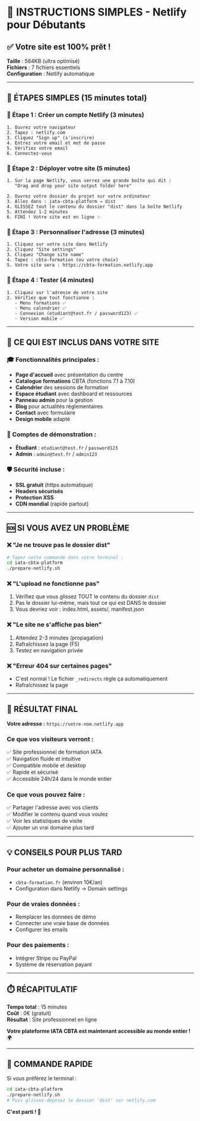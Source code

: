 # 🚀 INSTRUCTIONS SIMPLES - Netlify pour Débutants

## ✅ Votre site est 100% prêt !

**Taille** : 564KB (ultra optimisé)  
**Fichiers** : 7 fichiers essentiels  
**Configuration** : Netlify automatique  

---

## 🎯 ÉTAPES SIMPLES (15 minutes total)

### 📍 Étape 1 : Créer un compte Netlify (3 minutes)
```
1. Ouvrez votre navigateur
2. Tapez : netlify.com
3. Cliquez "Sign up" (s'inscrire)
4. Entrez votre email et mot de passe
5. Vérifiez votre email
6. Connectez-vous
```

### 📍 Étape 2 : Déployer votre site (5 minutes)
```
1. Sur la page Netlify, vous verrez une grande boîte qui dit :
   "Drag and drop your site output folder here"
   
2. Ouvrez votre dossier du projet sur votre ordinateur
3. Allez dans : iata-cbta-platform → dist
4. GLISSEZ tout le contenu du dossier "dist" dans la boîte Netlify
5. Attendez 1-2 minutes
6. FINI ! Votre site est en ligne ✨
```

### 📍 Étape 3 : Personnaliser l'adresse (3 minutes)
```
1. Cliquez sur votre site dans Netlify
2. Cliquez "Site settings"
3. Cliquez "Change site name"
4. Tapez : cbta-formation (ou votre choix)
5. Votre site sera : https://cbta-formation.netlify.app
```

### 📍 Étape 4 : Tester (4 minutes)
```
1. Cliquez sur l'adresse de votre site
2. Vérifiez que tout fonctionne :
   - Menu formations ✅
   - Menu calendrier ✅  
   - Connexion (etudiant@test.fr / password123) ✅
   - Version mobile ✅
```

---

## 📁 CE QUI EST INCLUS DANS VOTRE SITE

### 🎓 Fonctionnalités principales :
- **Page d'accueil** avec présentation du centre
- **Catalogue formations** CBTA (fonctions 7.1 à 7.10)
- **Calendrier** des sessions de formation
- **Espace étudiant** avec dashboard et ressources
- **Panneau admin** pour la gestion
- **Blog** pour actualités réglementaires
- **Contact** avec formulaire
- **Design mobile** adapté

### 🔐 Comptes de démonstration :
- **Étudiant** : `etudiant@test.fr` / `password123`
- **Admin** : `admin@test.fr` / `admin123`

### 🛡️ Sécurité incluse :
- **SSL gratuit** (https automatique)
- **Headers sécurisés** 
- **Protection XSS**
- **CDN mondial** (rapide partout)

---

## 🆘 SI VOUS AVEZ UN PROBLÈME

### ❌ "Je ne trouve pas le dossier dist"
```bash
# Tapez cette commande dans votre terminal :
cd iata-cbta-platform
./prepare-netlify.sh
```

### ❌ "L'upload ne fonctionne pas"
1. Vérifiez que vous glissez TOUT le contenu du dossier `dist`
2. Pas le dossier lui-même, mais tout ce qui est DANS le dossier
3. Vous devriez voir : index.html, assets/, manifest.json

### ❌ "Le site ne s'affiche pas bien"
1. Attendez 2-3 minutes (propagation)
2. Rafraîchissez la page (F5)
3. Testez en navigation privée

### ❌ "Erreur 404 sur certaines pages"
- C'est normal ! Le fichier `_redirects` règle ça automatiquement
- Rafraîchissez la page

---

## 🎊 RÉSULTAT FINAL

**Votre adresse :** `https://votre-nom.netlify.app`

### Ce que vos visiteurs verront :
✅ Site professionnel de formation IATA  
✅ Navigation fluide et intuitive  
✅ Compatible mobile et desktop  
✅ Rapide et sécurisé  
✅ Accessible 24h/24 dans le monde entier  

### Ce que vous pouvez faire :
✅ Partager l'adresse avec vos clients  
✅ Modifier le contenu quand vous voulez  
✅ Voir les statistiques de visite  
✅ Ajouter un vrai domaine plus tard  

---

## 💡 CONSEILS POUR PLUS TARD

### Pour acheter un domaine personnalisé :
- `cbta-formation.fr` (environ 10€/an)
- Configuration dans Netlify → Domain settings

### Pour de vraies données :
- Remplacer les données de démo
- Connecter une vraie base de données
- Configurer les emails

### Pour des paiements :
- Intégrer Stripe ou PayPal
- Système de réservation payant

---

## ⏱️ RÉCAPITULATIF

**Temps total** : 15 minutes  
**Coût** : 0€ (gratuit)  
**Résultat** : Site professionnel en ligne  

**Votre plateforme IATA CBTA est maintenant accessible au monde entier !** 🌍

---

## 🚀 COMMANDE RAPIDE

Si vous préférez le terminal :
```bash
cd iata-cbta-platform
./prepare-netlify.sh
# Puis glissez-déposez le dossier 'dist' sur netlify.com
```

**C'est parti ! 🌟**